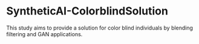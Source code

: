 # SyntheticAI-ColorblindSolution
This study aims to provide a solution for color blind individuals by blending filtering and GAN applications.
